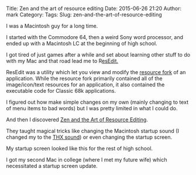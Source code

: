Title: Zen and the art of resource editing
Date: 2015-06-26 21:20
Author: mark
Category: 
Tags: 
Slug: zen-and-the-art-of-resource-editing

I was a Macintosh guy for a long time.

I started with the Commodore 64, then a weird Sony word processor, and ended up with a Macintosh LC at the beginning of high school.

I got tired of just games after a while and set about learning other stuff to do with my Mac  and that road lead me to R[esEdit.](https://en.wikipedia.org/wiki/ResEdit)

ResEdit was a utility which let you view and modify the [resource fork](https://en.wikipedia.org/?title=Resource_fork) of an application. While the resource fork primarily contained all of the image/icon/text resources for an application, it also contained the executable code for Classic 68k applications.

I figured out how make simple changes on my own (mainly changing to text of menu items to bad words) but I was pretty limited in what I could do.

And then I discovered [Zen and the Art of Resource Editing](https://www.amazon.com/Zen-Art-Resource-Editing-Resedit/dp/0938151754).

They taught magical tricks like changing the Macintosh startup sound (I changed my to the [THX sound](https://www.youtube.com/watch?v=FWkJ86JqlPA)) or even changing the startup screen.

My startup screen looked like this for the rest of high school.

I got my second Mac in college (where I met my future wife) which necessitated a startup screen update.

